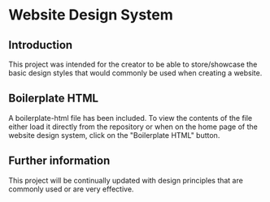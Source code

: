 # Website Design System

## Introduction

This project was intended for the creator to be able to store/showcase the basic design styles that would commonly be used when creating a website.

## Boilerplate HTML

A boilerplate-html file has been included. To view the contents of the file either load it directly from the repository or when on the home page of the website design system, click on the "Boilerplate HTML" button.

## Further information

This project will be continually updated with design principles that are commonly used or are very effective.
